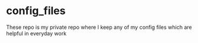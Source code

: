 # config_files
These repo is my private repo where I keep any of my config files which are helpful in everyday work
